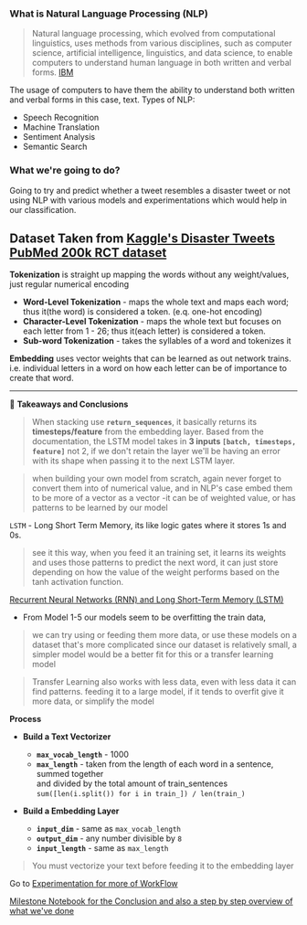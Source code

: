 ### What is Natural Language Processing (NLP) 

> Natural language processing, which evolved from computational linguistics, uses methods from various disciplines, such as computer science, artificial intelligence, linguistics, and data science, to enable computers to understand human language in both written and verbal forms. 
[IBM](https://www.ibm.com/blogs/watson/2020/11/nlp-vs-nlu-vs-nlg-the-differences-between-three-natural-language-processing-concepts/)

The usage of computers to have them the ability to understand both written and verbal forms in this case, text.
Types of NLP:
* Speech Recognition
* Machine Translation
* Sentiment Analysis
* Semantic Search

### What we're going to do?

Going to try and predict whether a tweet resembles a disaster tweet or not using NLP with various models and experimentations which would help in our classification.

Dataset Taken from [Kaggle's Disaster Tweets](https://www.kaggle.com/c/nlp-getting-started) [PubMed 200k RCT dataset](https://github.com/Franck-Dernoncourt/pubmed-rct)
---
**Tokenization** is straight up mapping the words without any weight/values, just regular numerical encoding  
  
* **Word-Level Tokenization** - maps the whole text and maps each word; thus it(the word) is considered a token. (e.q. one-hot encoding)
* **Character-Level Tokenization** - maps the whole text but focuses on each letter from 1 - 26; thus it(each letter) is considered a token.  
* **Sub-word Tokenization** - takes the syllables of a word and tokenizes it 

**Embedding** uses vector weights that can be learned as out network trains. i.e. individual letters in a word on how each letter can be of importance to create that word.

---

🔑 **Takeaways and Conclusions**  

> When stacking use **`return_sequences`**, it basically returns its **timesteps/feature** from the embedding layer. Based from the documentation, the LSTM model takes in **3 inputs `[batch, timesteps, feature]`** not 2, if we don't retain the layer we'll be having an error with its shape when passing it to the next LSTM layer.

> when building your own model from scratch, again never forget to convert them into of numerical value, and in NLP's case embed them to be more of a vector as a vector -it can be of weighted value, or has patterns to be learned by our model

`LSTM` - Long Short Term Memory, its like logic gates where it stores 1s and 0s.
> see it this way, when you feed it an training set, it learns its weights and uses those patterns to predict the next word, it can just store depending on how the value of the weight performs based on the tanh activation function.

[Recurrent Neural Networks (RNN) and Long Short-Term Memory (LSTM)](https://www.youtube.com/watch?v=WCUNPb-5EYI&t=297s&ab_channel=BrandonRohrer)

* From Model 1-5 our models seem to be overfitting the train data,  

> we can try using or feeding them more data, or use these models on a dataset that's more complicated
 since our dataset is relatively small, a simpler model would be a better fit for this or a transfer learning model


> Transfer Learning also works with less data, even with less data it can find patterns.
feeding it to a large model, if it tends to overfit give it more data, or simplify the model
  
   
  
**Process**  

* **Build a Text Vectorizer**  
    * **`max_vocab_length`** - 1000  
    * **`max_length`** - taken from the length of each word in a sentence, summed together  
and divided by the total amount of train_sentences  `sum([len(i.split()) for i in train_]) / len(train_)`
 

* **Build a Embedding Layer**
    * **`input_dim`** - same as `max_vocab_length`  
    * **`output_dim`** - any number divisible by `8`  
    * **`input_length`** - same as `max_length`  
    
     
> You must vectorize your text before feeding it to the embedding layer

Go to 
[Experimentation for more of WorkFlow](https://github.com/jjaimwork/RNN-Natural-Language-Processing/blob/master/Milestone%20Project%20Experimentation.ipynb)  

[Milestone Notebook for the Conclusion and also a step by step overview of what we've done](https://github.com/jjaimwork/RNN-Natural-Language-Processing/blob/master/Milestone%20Project%20%5BExplained%5D.ipynb)  
